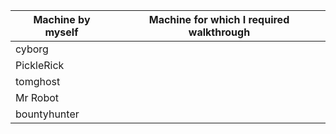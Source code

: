 Machine by myself | Machine for which I required walkthrough
------------ | -------------
cyborg |
PickleRick|
tomghost |
Mr Robot |
bountyhunter|
